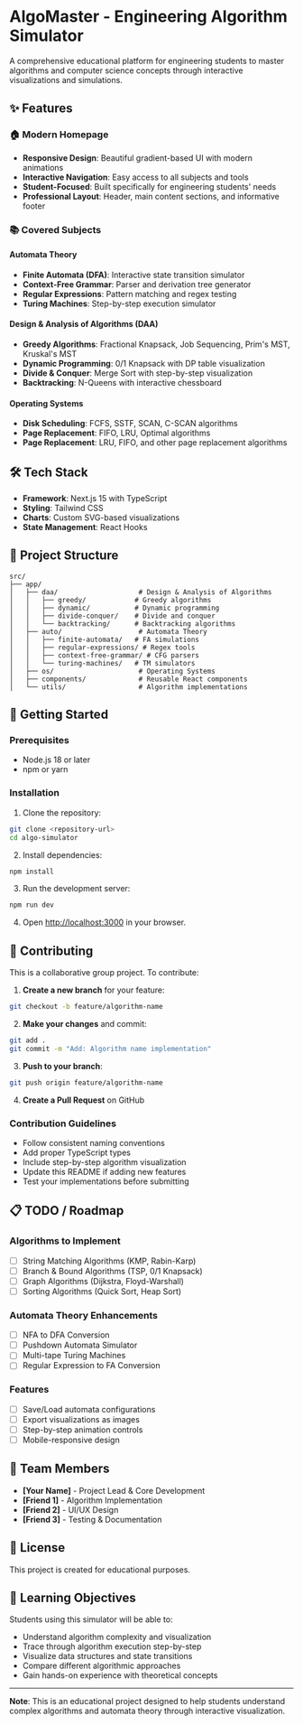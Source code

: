 # AlgoMaster - Engineering Algorithm Simulator

A comprehensive educational platform for engineering students to master algorithms and computer science concepts through interactive visualizations and simulations.

## ✨ Features

### 🏠 **Modern Homepage**
- **Responsive Design**: Beautiful gradient-based UI with modern animations
- **Interactive Navigation**: Easy access to all subjects and tools
- **Student-Focused**: Built specifically for engineering students' needs
- **Professional Layout**: Header, main content sections, and informative footer

### 📚 **Covered Subjects**

#### **Automata Theory**
- **Finite Automata (DFA)**: Interactive state transition simulator
- **Context-Free Grammar**: Parser and derivation tree generator  
- **Regular Expressions**: Pattern matching and regex testing
- **Turing Machines**: Step-by-step execution simulator

#### **Design & Analysis of Algorithms (DAA)**
- **Greedy Algorithms**: Fractional Knapsack, Job Sequencing, Prim's MST, Kruskal's MST
- **Dynamic Programming**: 0/1 Knapsack with DP table visualization
- **Divide & Conquer**: Merge Sort with step-by-step visualization
- **Backtracking**: N-Queens with interactive chessboard

#### **Operating Systems**
- **Disk Scheduling**: FCFS, SSTF, SCAN, C-SCAN algorithms
- **Page Replacement**: FIFO, LRU, Optimal algorithms
- **Page Replacement**: LRU, FIFO, and other page replacement algorithms

## 🛠️ Tech Stack

- **Framework**: Next.js 15 with TypeScript
- **Styling**: Tailwind CSS
- **Charts**: Custom SVG-based visualizations
- **State Management**: React Hooks

## 📁 Project Structure

```
src/
├── app/
│   ├── daa/                    # Design & Analysis of Algorithms
│   │   ├── greedy/            # Greedy algorithms
│   │   ├── dynamic/           # Dynamic programming
│   │   ├── divide-conquer/    # Divide and conquer
│   │   └── backtracking/      # Backtracking algorithms
│   ├── auto/                   # Automata Theory
│   │   ├── finite-automata/   # FA simulations
│   │   ├── regular-expressions/ # Regex tools
│   │   ├── context-free-grammar/ # CFG parsers
│   │   └── turing-machines/   # TM simulators
│   ├── os/                     # Operating Systems
│   ├── components/             # Reusable React components
│   └── utils/                  # Algorithm implementations
```

## 🚀 Getting Started

### Prerequisites
- Node.js 18 or later
- npm or yarn

### Installation

1. Clone the repository:
```bash
git clone <repository-url>
cd algo-simulator
```

2. Install dependencies:
```bash
npm install
```

3. Run the development server:
```bash
npm run dev
```

4. Open [http://localhost:3000](http://localhost:3000) in your browser.

## 👥 Contributing

This is a collaborative group project. To contribute:

1. **Create a new branch** for your feature:
```bash
git checkout -b feature/algorithm-name
```

2. **Make your changes** and commit:
```bash
git add .
git commit -m "Add: Algorithm name implementation"
```

3. **Push to your branch**:
```bash
git push origin feature/algorithm-name
```

4. **Create a Pull Request** on GitHub

### Contribution Guidelines

- Follow consistent naming conventions
- Add proper TypeScript types
- Include step-by-step algorithm visualization
- Update this README if adding new features
- Test your implementations before submitting

## 📋 TODO / Roadmap

### Algorithms to Implement
- [ ] String Matching Algorithms (KMP, Rabin-Karp)
- [ ] Branch & Bound Algorithms (TSP, 0/1 Knapsack)
- [ ] Graph Algorithms (Dijkstra, Floyd-Warshall)
- [ ] Sorting Algorithms (Quick Sort, Heap Sort)

### Automata Theory Enhancements
- [ ] NFA to DFA Conversion
- [ ] Pushdown Automata Simulator
- [ ] Multi-tape Turing Machines
- [ ] Regular Expression to FA Conversion

### Features
- [ ] Save/Load automata configurations
- [ ] Export visualizations as images
- [ ] Step-by-step animation controls
- [ ] Mobile-responsive design

## 🤝 Team Members

- **[Your Name]** - Project Lead & Core Development
- **[Friend 1]** - Algorithm Implementation
- **[Friend 2]** - UI/UX Design
- **[Friend 3]** - Testing & Documentation

## 📝 License

This project is created for educational purposes.

## 🎯 Learning Objectives

Students using this simulator will be able to:
- Understand algorithm complexity and visualization
- Trace through algorithm execution step-by-step
- Visualize data structures and state transitions
- Compare different algorithmic approaches
- Gain hands-on experience with theoretical concepts

---

**Note**: This is an educational project designed to help students understand complex algorithms and automata theory through interactive visualization.
